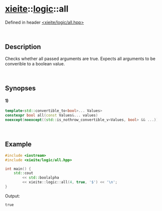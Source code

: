 # [xieite](../xieite.md)\:\:[logic](../logic.md)\:\:all
Defined in header [<xieite/logic/all.hpp>](../../include/xieite/logic/all.hpp)

&nbsp;

## Description
Checks whether all passed arguments are true. Expects all arguments to be converible to a boolean value.

&nbsp;

## Synopses
#### 1)
```cpp
template<std::convertible_to<bool>... Values>
constexpr bool all(const Values&... values)
noexcept(noexcept((std::is_nothrow_convertible_v<Values, bool> && ...)));
```

&nbsp;

## Example
```cpp
#include <iostream>
#include <xieite/logic/all.hpp>

int main() {
    std::cout
        << std::boolalpha
        << xieite::logic::all(4, true, '$') << '\n';
}
```
Output:
```
true
```
